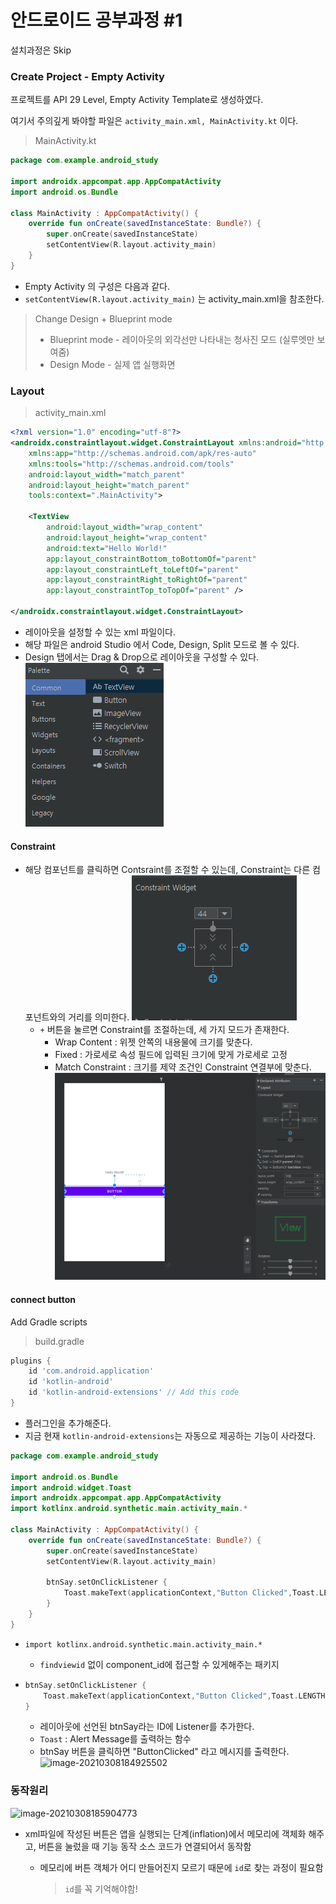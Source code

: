 # 안드로이드 공부과정 #1

설치과정은 Skip



### Create Project - Empty Activity

프로젝트를 API 29 Level, Empty Activity Template로 생성하였다.

여기서 주의깊게 봐야할 파일은 `activity_main.xml, MainActivity.kt` 이다.

> MainActivity.kt

```kotlin
package com.example.android_study

import androidx.appcompat.app.AppCompatActivity
import android.os.Bundle

class MainActivity : AppCompatActivity() {
    override fun onCreate(savedInstanceState: Bundle?) {
        super.onCreate(savedInstanceState)
        setContentView(R.layout.activity_main)
    }
}
```

* Empty Activity 의 구성은 다음과 같다.
* `setContentView(R.layout.activity_main)` 는 activity_main.xml을 참조한다.

>Change Design + Blueprint mode
>
>* Blueprint mode - 레이아웃의 외각선만 나타내는 청사진 모드 (실루엣만 보여줌)
>* Design Mode - 실제 앱 실행화면



### Layout

> activity_main.xml

```xml
<?xml version="1.0" encoding="utf-8"?>
<androidx.constraintlayout.widget.ConstraintLayout xmlns:android="http://schemas.android.com/apk/res/android"
    xmlns:app="http://schemas.android.com/apk/res-auto"
    xmlns:tools="http://schemas.android.com/tools"
    android:layout_width="match_parent"
    android:layout_height="match_parent"
    tools:context=".MainActivity">

    <TextView
        android:layout_width="wrap_content"
        android:layout_height="wrap_content"
        android:text="Hello World!"
        app:layout_constraintBottom_toBottomOf="parent"
        app:layout_constraintLeft_toLeftOf="parent"
        app:layout_constraintRight_toRightOf="parent"
        app:layout_constraintTop_toTopOf="parent" />

</androidx.constraintlayout.widget.ConstraintLayout>
```

* 레이아웃을 설정할 수 있는 xml 파일이다.
* 해당 파일은 android Studio 에서 Code, Design, Split 모드로 볼 수 있다.
* Design 탭에서는 Drag & Drop으로 레이아웃을 구성할 수 있다.
  ![image-20210308151935020](figure/Tutorial/image-20210308151935020.png)

#### Constraint

* 해당 컴포넌트를 클릭하면 Contsraint를 조절할 수 있는데, Constraint는 다른 컴포넌트와의 거리를 의미한다.
  ![image-20210308155211032](figure/Tutorial/image-20210308155211032.png)
  * `+` 버튼을 눌르면 Constraint를 조절하는데, 세 가지 모드가 존재한다.
    * Wrap Content : 위젯 안쪽의 내용물에 크기를 맞춘다.
    * Fixed  : 가로세로 속성 필드에 입력된 크기에 맞게 가로세로 고정
    * Match Constraint : 크기를 제약 조건인 Constraint 연결부에 맞춘다.
      ![image-20210308162625367](figure/Tutorial/image-20210308162625367.png)



#### connect button

Add Gradle scripts

> build.gradle

```groovy
plugins {
    id 'com.android.application'
    id 'kotlin-android'
    id 'kotlin-android-extensions' // Add this code
}
```

* 플러그인을 추가해준다.
* 지금 현재 `kotlin-android-extensions`는 자동으로 제공하는 기능이 사라졌다.

```kotlin
package com.example.android_study

import android.os.Bundle
import android.widget.Toast
import androidx.appcompat.app.AppCompatActivity
import kotlinx.android.synthetic.main.activity_main.*

class MainActivity : AppCompatActivity() {
    override fun onCreate(savedInstanceState: Bundle?) {
        super.onCreate(savedInstanceState)
        setContentView(R.layout.activity_main)

        btnSay.setOnClickListener {
            Toast.makeText(applicationContext,"Button Clicked",Toast.LENGTH_LONG).show()
        }
    }
}
```

* `import kotlinx.android.synthetic.main.activity_main.*`

  * `findviewid` 없이 component_id에 접근할 수 있게해주는 패키지

* ```kotlin
  btnSay.setOnClickListener {
      Toast.makeText(applicationContext,"Button Clicked",Toast.LENGTH_LONG).show()
  }
  ```

  * 레이아웃에 선언된 btnSay라는 ID에 Listener를 추가한다.
  * `Toast` : Alert Message를 출력하는 함수
  * btnSay 버튼을 클릭하면 "ButtonClicked" 라고 메시지를 출력한다.
    ![image-20210308184925502](figure/Tutorial/image-20210308184925502.png)



### 동작원리

![image-20210308185904773](figure/Tutorial/image-20210308185904773.png)

* xml파일에 작성된 버튼은 앱을 실행되는 단계(inflation)에서 메모리에 객체화 해주고, 버튼을 눌렀을 때 기능 동작 소스 코드가 연결되어서 동작함

  * 메모리에 버튼 객체가 어디 만들어진지 모르기 때문에 `id`로 찾는 과정이 필요함

    >  `id`를 꼭 기억해야함!